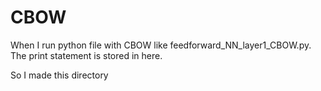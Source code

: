 # CBOW

When I run python file with CBOW like feedforward_NN_layer1_CBOW.py. The print statement is stored in here. 

So I made this directory
